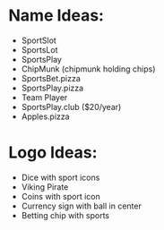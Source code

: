 # Name Ideas:
* SportSlot
* SportsLot
* SportsPlay
* ChipMunk (chipmunk holding chips)
* SportsBet.pizza
* SportsPlay.pizza
* Team Player
* SportsPlay.club ($20/year)
* Apples.pizza


# Logo Ideas:
* Dice with sport icons
* Viking Pirate
* Coins with sport icon
* Currency sign with ball in center
* Betting chip with sports